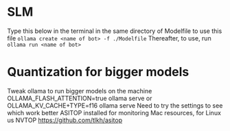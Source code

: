 # SLM

Type this below in the terminal in the same directory of Modelfile 
to use this file `ollama create <name of bot> -f ./Modelfile`
Thereafter, to use, run `ollama run <name of bot>`

# Quantization for bigger models

Tweak ollama to run bigger models on the machine
OLLAMA_FLASH_ATTENTION=true ollama serve
or
OLLAMA_KV_CACHE+TYPE=f16 ollama serve
Need to try the settings to see which work better
ASITOP installed for monitoring Mac resources, for Linux us NVTOP
https://github.com/tlkh/asitop